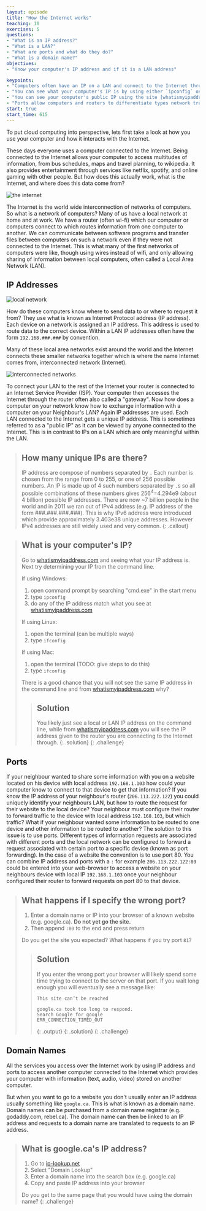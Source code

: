 ```yaml
---
layout: episode
title: "How the Internet works"
teaching: 10
exercises: 5
questions:
- "What is an IP address?"
- "What is a LAN?"
- "What are ports and what do they do?"
- "What is a domain name?"
objectives:
- "Know your computer's IP address and if it is a LAN address"

keypoints:
- "Computers often have an IP on a LAN and connect to the Internet through a router"
- "You can see what your computer's IP is by using either `ipconfig` on windows or `ifconfig` on linux or Mac"
- "You can see your computer's public IP using the site [whatismyipaddress.com](https://whatismyipaddress.com/)"
- "Ports allow computers and routers to differentiate types network traffic"
start: true
start_time: 615
---
```


To put cloud computing into perspective, lets first take a look at how you use your computer and how it interacts with the Internet.

These days everyone uses a computer connected to the Internet. Being connected to the Internet allows your computer to access multitudes of information, from bus schedules, maps and travel planning, to wikipedia. It also provides entertainment through services like netflix, spotify, and online gaming with other people. But how does this actually work, what is the Internet, and where does this data come from?

![the internet](../fig/the-internet.svg)

The Internet is the world wide interconnection of networks of computers. So what is a network of computers? Many of us have a local network at home and at work. We have a router (often wi-fi) which our computer or computers connect to which routes information from one computer to another. We can communicate between software programs and transfer files between computers on such a network even if they were not connected to the Internet. This is what many of the first networks of computers were like, though using wires instead of wifi, and only allowing sharing of information between local computers, often called a Local Area Network (LAN).

## IP Addresses
![local network](../fig/local-networks.svg)

How do these computers know where to send data to or where to request it from? They use what is known as Internet Protocol address (IP address). Each device on a network is assigned an IP address. This address is used to route data to the correct device. Within a LAN IP addresses often have the form `192.168.###.###` by convention.

Many of these local area networks exist around the world and the Internet connects these smaller networks together which is where the name Internet comes from, interconnected network (Internet).

![interconnected networks](../fig/interconnected-networks.svg)

To connect your LAN to the rest of the Internet your router is connected to an Internet Service Provider (ISP). Your computer then accesses the Internet through the router often also called a "gateway". Now how does a computer on your network know how to exchange information with a computer on your Neighbour's LAN? Again IP addresses are used. Each LAN connected to the Internet gets a unique IP address. This is sometimes referred to as a "public IP" as it can be viewed by anyone connected to the Internet. This is in contrast to IPs on a LAN which are only meaningful within the LAN.


> ## How many unique IPs are there?
> IP address are compose of numbers separated by `.` Each number is chosen from the range from 0 to 255, or one of 256 possible numbers. An IP is made up of 4 such numbers  separated by `.`s so all possible combinations of these numbers gives 256<sup>4</sup>=4.294e9 (about 4 billion) possible IP addresses. There are now ~7 billion people in the world and in 2011 we ran out of IPv4 address (e.g. IP address of the form ###.###.###.###). This is why IPv6 address were introduced which provide approximately 3.403e38 unique addresses. However IPv4 addresses are still widely used and very common.
{: .callout}

> ## What is your computer's IP?
>
> Go to [whatismyipaddress.com](https://whatismyipaddress.com/) and seeing what your IP address is.
> Next try determining your IP from the command line.
> 
> If using Windows:
> 1. open command prompt by searching "cmd.exe" in the start menu
> 2. type `ipconfig`
> 3. do any of the IP address match what you see at [whatismyipaddress.com](https://whatismyipaddress.com/)
>
> If using Linux:
> 1. open the terminal (can be multiple ways)
> 2. type `ifconfig`
>
> If using Mac:
> 1. open the terminal (TODO: give steps to do this)
> 2. type `ifconfig`
>
> There is a good chance that you will not see the same IP address in the command line and from [whatismyipaddress.com](https://whatismyipaddress.com/) why?
> > ## Solution
> > You likely just see a local or LAN IP address on the command line, while from [whatismyipaddress.com](https://whatismyipaddress.com/) you will see the IP address given to the router you are connecting to the Internet through.
> {: .solution}
{: .challenge}

## Ports
If your neighbour wanted to share some information with you on a website located on his device with local address `192.168.1.103` how could your computer know to connect to that device to get that information? If you know the IP address of your neighbour's router (`206.113.222.122`) you could uniquely identify your neighbours LAN, but how to route the request for their website to the local device? Your neighbour must configure their router to forward traffic to the device with local address `192.168.103`, but which traffic? What if your neighbour wanted some information to be routed to one device and other information to be routed to another? The solution to this issue is to use ports. Different types of information requests are associated with different ports and the local network can be configured to forward a request associated with certain port to a specific device (known as port forwarding). In the case of a website the convention is to use port 80. You can combine IP address and ports with a `:` for example `206.113.222.122:80` could be entered into your web-browser to access a website on your neighbours device with local IP `192.168.1.103` once your neighbour configured their router to forward requests on port 80 to that device.

> ## What happens if I specify the wrong port?
>
> 1. Enter a domain name or IP into your browser of a known website (e.g. google.ca). **Do not yet go the site.**
> 2. Then append `:80` to the end and press return
> 
> Do you get the site you expected? What happens if you try port `81`?
> > ## Solution
> > If you enter the wrong port your browser will likely spend some time trying to connect to the server on that port. If you wait long enough you will eventually see a message like:
> > ~~~
> > This site can’t be reached
> > 
> > google.ca took too long to respond.
> > Search Google for google
> > ERR_CONNECTION_TIMED_OUT
> > ~~~
> > {: .output}
> {: .solution}
{: .challenge}

## Domain Names

All the services you access over the Internet work by using IP address and ports to access another computer connected to the Internet which provides your computer with information (text, audio, video) stored on another computer.

But when you want to go to a website you don't usually enter an IP address usually something like `google.ca`. This is what is known as a domain name. Domain names can be purchased from a domain name registrar (e.g. godaddy.com, rebel.ca). The domain name can then be linked to an IP address and requests to a domain name are translated to requests to an IP address.

> ## What is google.ca's IP address?
>
> 1. Go to [ip-lookup.net](http://ip-lookup.net/) 
> 2. Select "Domain Lookup"
> 3. Enter a domain name into the search box (e.g. google.ca)
> 4. Copy and paste IP address into your browser
>
> Do you get to the same page that you would have using the domain name?
{: .challenge}

